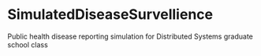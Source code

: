 # SimulatedDiseaseSurvellience
Public health disease reporting simulation for Distributed Systems graduate school class
